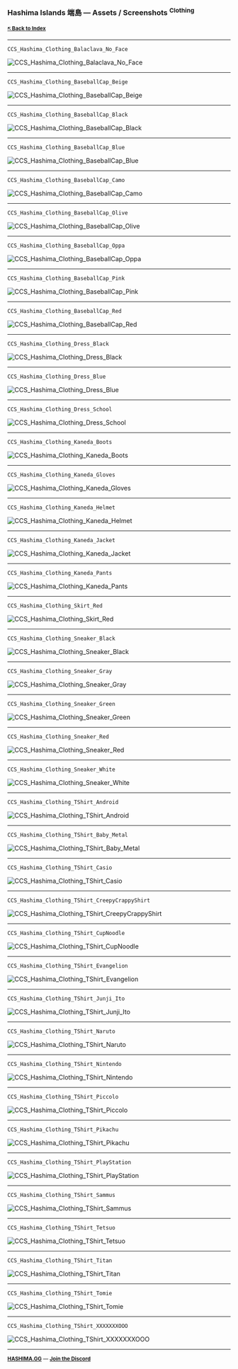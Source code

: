 ### Hashima Islands 端島 — Assets / Screenshots <sup>Clothing</sup>

<small>

**[🡤 Back to Index](../README.md)**

</small>

---

```
CCS_Hashima_Clothing_Balaclava_No_Face
```

![CCS_Hashima_Clothing_Balaclava_No_Face](screenshots/clothing/CCS_Hashima_Clothing_Balaclava_No_Face.png)

---

```
CCS_Hashima_Clothing_BaseballCap_Beige
```

![CCS_Hashima_Clothing_BaseballCap_Beige](screenshots/clothing/CCS_Hashima_Clothing_BaseballCap_Beige.png)

---

```
CCS_Hashima_Clothing_BaseballCap_Black
```

![CCS_Hashima_Clothing_BaseballCap_Black](screenshots/clothing/CCS_Hashima_Clothing_BaseballCap_Black.png)

---

```
CCS_Hashima_Clothing_BaseballCap_Blue
```

![CCS_Hashima_Clothing_BaseballCap_Blue](screenshots/clothing/CCS_Hashima_Clothing_BaseballCap_Blue.png)

---

```
CCS_Hashima_Clothing_BaseballCap_Camo
```

![CCS_Hashima_Clothing_BaseballCap_Camo](screenshots/clothing/CCS_Hashima_Clothing_BaseballCap_Camo.png)

---

```
CCS_Hashima_Clothing_BaseballCap_Olive
```

![CCS_Hashima_Clothing_BaseballCap_Olive](screenshots/clothing/CCS_Hashima_Clothing_BaseballCap_Olive.png)

---

```
CCS_Hashima_Clothing_BaseballCap_Oppa
```

![CCS_Hashima_Clothing_BaseballCap_Oppa](screenshots/clothing/CCS_Hashima_Clothing_BaseballCap_Oppa.png)

---

```
CCS_Hashima_Clothing_BaseballCap_Pink
```

![CCS_Hashima_Clothing_BaseballCap_Pink](screenshots/clothing/CCS_Hashima_Clothing_BaseballCap_Pink.png)

---

```
CCS_Hashima_Clothing_BaseballCap_Red
```

![CCS_Hashima_Clothing_BaseballCap_Red](screenshots/clothing/CCS_Hashima_Clothing_BaseballCap_Red.png)

---

```
CCS_Hashima_Clothing_Dress_Black
```

![CCS_Hashima_Clothing_Dress_Black](screenshots/clothing/CCS_Hashima_Clothing_Dress_Black.png)

---

```
CCS_Hashima_Clothing_Dress_Blue
```

![CCS_Hashima_Clothing_Dress_Blue](screenshots/clothing/CCS_Hashima_Clothing_Dress_Blue.png)

---

```
CCS_Hashima_Clothing_Dress_School
```

![CCS_Hashima_Clothing_Dress_School](screenshots/clothing/CCS_Hashima_Clothing_Dress_School.png)

---

```
CCS_Hashima_Clothing_Kaneda_Boots
```

![CCS_Hashima_Clothing_Kaneda_Boots](screenshots/clothing/CCS_Hashima_Clothing_Kaneda_Boots.png)

---

```
CCS_Hashima_Clothing_Kaneda_Gloves
```

![CCS_Hashima_Clothing_Kaneda_Gloves](screenshots/clothing/CCS_Hashima_Clothing_Kaneda_Gloves.png)

---

```
CCS_Hashima_Clothing_Kaneda_Helmet
```

![CCS_Hashima_Clothing_Kaneda_Helmet](screenshots/clothing/CCS_Hashima_Clothing_Kaneda_Helmet.png)

---

```
CCS_Hashima_Clothing_Kaneda_Jacket
```

![CCS_Hashima_Clothing_Kaneda_Jacket](screenshots/clothing/CCS_Hashima_Clothing_Kaneda_Jacket.png)

---

```
CCS_Hashima_Clothing_Kaneda_Pants
```

![CCS_Hashima_Clothing_Kaneda_Pants](screenshots/clothing/CCS_Hashima_Clothing_Kaneda_Pants.png)

---

```
CCS_Hashima_Clothing_Skirt_Red
```

![CCS_Hashima_Clothing_Skirt_Red](screenshots/clothing/CCS_Hashima_Clothing_Skirt_Red.png)

---

```
CCS_Hashima_Clothing_Sneaker_Black
```

![CCS_Hashima_Clothing_Sneaker_Black](screenshots/clothing/CCS_Hashima_Clothing_Sneaker_Black.png)

---

```
CCS_Hashima_Clothing_Sneaker_Gray
```

![CCS_Hashima_Clothing_Sneaker_Gray](screenshots/clothing/CCS_Hashima_Clothing_Sneaker_Gray.png)

---

```
CCS_Hashima_Clothing_Sneaker_Green
```

![CCS_Hashima_Clothing_Sneaker_Green](screenshots/clothing/CCS_Hashima_Clothing_Sneaker_Green.png)

---

```
CCS_Hashima_Clothing_Sneaker_Red
```

![CCS_Hashima_Clothing_Sneaker_Red](screenshots/clothing/CCS_Hashima_Clothing_Sneaker_Red.png)

---

```
CCS_Hashima_Clothing_Sneaker_White
```

![CCS_Hashima_Clothing_Sneaker_White](screenshots/clothing/CCS_Hashima_Clothing_Sneaker_White.png)

---

```
CCS_Hashima_Clothing_TShirt_Android
```

![CCS_Hashima_Clothing_TShirt_Android](screenshots/clothing/CCS_Hashima_Clothing_TShirt_Android.png)

---

```
CCS_Hashima_Clothing_TShirt_Baby_Metal
```

![CCS_Hashima_Clothing_TShirt_Baby_Metal](screenshots/clothing/CCS_Hashima_Clothing_TShirt_Baby_Metal.png)

---

```
CCS_Hashima_Clothing_TShirt_Casio
```

![CCS_Hashima_Clothing_TShirt_Casio](screenshots/clothing/CCS_Hashima_Clothing_TShirt_Casio.png)

---

```
CCS_Hashima_Clothing_TShirt_CreepyCrappyShirt
```

![CCS_Hashima_Clothing_TShirt_CreepyCrappyShirt](screenshots/clothing/CCS_Hashima_Clothing_TShirt_CreepyCrappyShirt.png)

---

```
CCS_Hashima_Clothing_TShirt_CupNoodle
```

![CCS_Hashima_Clothing_TShirt_CupNoodle](screenshots/clothing/CCS_Hashima_Clothing_TShirt_CupNoodle.png)

---

```
CCS_Hashima_Clothing_TShirt_Evangelion
```

![CCS_Hashima_Clothing_TShirt_Evangelion](screenshots/clothing/CCS_Hashima_Clothing_TShirt_Evangelion.png)

---

```
CCS_Hashima_Clothing_TShirt_Junji_Ito
```

![CCS_Hashima_Clothing_TShirt_Junji_Ito](screenshots/clothing/CCS_Hashima_Clothing_TShirt_Junji_Ito.png)

---

```
CCS_Hashima_Clothing_TShirt_Naruto
```

![CCS_Hashima_Clothing_TShirt_Naruto](screenshots/clothing/CCS_Hashima_Clothing_TShirt_Naruto.png)

---

```
CCS_Hashima_Clothing_TShirt_Nintendo
```

![CCS_Hashima_Clothing_TShirt_Nintendo](screenshots/clothing/CCS_Hashima_Clothing_TShirt_Nintendo.png)

---

```
CCS_Hashima_Clothing_TShirt_Piccolo
```

![CCS_Hashima_Clothing_TShirt_Piccolo](screenshots/clothing/CCS_Hashima_Clothing_TShirt_Piccolo.png)

---

```
CCS_Hashima_Clothing_TShirt_Pikachu
```

![CCS_Hashima_Clothing_TShirt_Pikachu](screenshots/clothing/CCS_Hashima_Clothing_TShirt_Pikachu.png)

---

```
CCS_Hashima_Clothing_TShirt_PlayStation
```

![CCS_Hashima_Clothing_TShirt_PlayStation](screenshots/clothing/CCS_Hashima_Clothing_TShirt_PlayStation.png)

---

```
CCS_Hashima_Clothing_TShirt_Sammus
```

![CCS_Hashima_Clothing_TShirt_Sammus](screenshots/clothing/CCS_Hashima_Clothing_TShirt_Sammus.png)

---

```
CCS_Hashima_Clothing_TShirt_Tetsuo
```

![CCS_Hashima_Clothing_TShirt_Tetsuo](screenshots/clothing/CCS_Hashima_Clothing_TShirt_Tetsuo.png)

---

```
CCS_Hashima_Clothing_TShirt_Titan
```

![CCS_Hashima_Clothing_TShirt_Titan](screenshots/clothing/CCS_Hashima_Clothing_TShirt_Titan.png)

---

```
CCS_Hashima_Clothing_TShirt_Tomie
```

![CCS_Hashima_Clothing_TShirt_Tomie](screenshots/clothing/CCS_Hashima_Clothing_TShirt_Tomie.png)

---

```
CCS_Hashima_Clothing_TShirt_XXXXXXXOOO
```

![CCS_Hashima_Clothing_TShirt_XXXXXXXOOO](screenshots/clothing/CCS_Hashima_Clothing_TShirt_XXXXXXXOOO.png)

---

<small>

**[HASHIMA.GG](https://hashima.gg)** — **[Join the Discord](https://discord.gg/Uap8rwekfA)**

</small>

